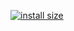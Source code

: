 [![install size](https://packagephobia.com/badge?p=orm-project)](https://packagephobia.com/result?p=orm-project)